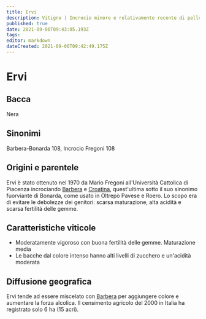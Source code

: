 ```yaml
---
title: Ervi
description: Vitigno | Incrocio minore e relativamente recente di pelle scura dell'Emilia-Romagna
published: true
date: 2021-09-06T09:43:05.193Z
tags: 
editor: markdown
dateCreated: 2021-09-06T09:42:49.175Z
---
```


# Ervi

## Bacca
Nera
## Sinonimi
Barbera-Bonarda 108, Incrocio Fregoni 108


## Origini e parentele
Ervi è stato ottenuto nel 1970 da Mario Fregoni all'Università Cattolica di Piacenza incrociando [Barbera](/vitigni/barbera) e [Croatina](/vitigni/croatina), quest'ultima sotto il suo sinonimo fuorviante di Bonarda, come usato in Oltrepò Pavese e Roero. Lo scopo era di evitare le debolezze dei genitori: scarsa maturazione, alta acidità e scarsa fertilità delle gemme.

## Caratteristiche viticole
- Moderatamente vigoroso con buona fertilità delle gemme. Maturazione media
- Le bacche dal colore intenso hanno alti livelli di zucchero e un'acidità moderata

## Diffusione geografica
Ervi tende ad essere miscelato con [Barbera](/vitigni/barbera) per aggiungere colore e aumentare la forza alcolica. Il censimento agricolo del 2000 in Italia ha registrato solo 6 ha (15 acri).